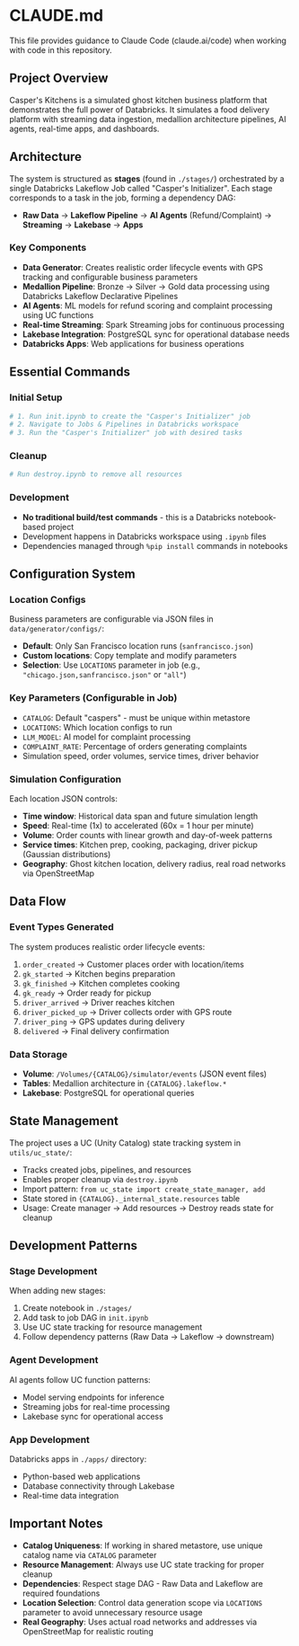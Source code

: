 # CLAUDE.md

This file provides guidance to Claude Code (claude.ai/code) when working with code in this repository.

## Project Overview

Casper's Kitchens is a simulated ghost kitchen business platform that demonstrates the full power of Databricks. It simulates a food delivery platform with streaming data ingestion, medallion architecture pipelines, AI agents, real-time apps, and dashboards.

## Architecture

The system is structured as **stages** (found in `./stages/`) orchestrated by a single Databricks Lakeflow Job called "Casper's Initializer". Each stage corresponds to a task in the job, forming a dependency DAG:

- **Raw Data** → **Lakeflow Pipeline** → **AI Agents** (Refund/Complaint) → **Streaming** → **Lakebase** → **Apps**

### Key Components

- **Data Generator**: Creates realistic order lifecycle events with GPS tracking and configurable business parameters
- **Medallion Pipeline**: Bronze → Silver → Gold data processing using Databricks Lakeflow Declarative Pipelines
- **AI Agents**: ML models for refund scoring and complaint processing using UC functions
- **Real-time Streaming**: Spark Streaming jobs for continuous processing
- **Lakebase Integration**: PostgreSQL sync for operational database needs
- **Databricks Apps**: Web applications for business operations

## Essential Commands

### Initial Setup

```bash
# 1. Run init.ipynb to create the "Casper's Initializer" job
# 2. Navigate to Jobs & Pipelines in Databricks workspace
# 3. Run the "Casper's Initializer" job with desired tasks
```

### Cleanup

```bash
# Run destroy.ipynb to remove all resources
```

### Development

- **No traditional build/test commands** - this is a Databricks notebook-based project
- Development happens in Databricks workspace using `.ipynb` files
- Dependencies managed through `%pip install` commands in notebooks

## Configuration System

### Location Configs

Business parameters are configurable via JSON files in `data/generator/configs/`:

- **Default**: Only San Francisco location runs (`sanfrancisco.json`)
- **Custom locations**: Copy template and modify parameters
- **Selection**: Use `LOCATIONS` parameter in job (e.g., `"chicago.json,sanfrancisco.json"` or `"all"`)

### Key Parameters (Configurable in Job)

- `CATALOG`: Default "caspers" - must be unique within metastore
- `LOCATIONS`: Which location configs to run
- `LLM_MODEL`: AI model for complaint processing
- `COMPLAINT_RATE`: Percentage of orders generating complaints
- Simulation speed, order volumes, service times, driver behavior

### Simulation Configuration

Each location JSON controls:

- **Time window**: Historical data span and future simulation length
- **Speed**: Real-time (1x) to accelerated (60x = 1 hour per minute)
- **Volume**: Order counts with linear growth and day-of-week patterns
- **Service times**: Kitchen prep, cooking, packaging, driver pickup (Gaussian distributions)
- **Geography**: Ghost kitchen location, delivery radius, real road networks via OpenStreetMap

## Data Flow

### Event Types Generated

The system produces realistic order lifecycle events:

1. `order_created` → Customer places order with location/items
2. `gk_started` → Kitchen begins preparation
3. `gk_finished` → Kitchen completes cooking
4. `gk_ready` → Order ready for pickup
5. `driver_arrived` → Driver reaches kitchen
6. `driver_picked_up` → Driver collects order with GPS route
7. `driver_ping` → GPS updates during delivery
8. `delivered` → Final delivery confirmation

### Data Storage

- **Volume**: `/Volumes/{CATALOG}/simulator/events` (JSON event files)
- **Tables**: Medallion architecture in `{CATALOG}.lakeflow.*`
- **Lakebase**: PostgreSQL for operational queries

## State Management

The project uses a UC (Unity Catalog) state tracking system in `utils/uc_state/`:

- Tracks created jobs, pipelines, and resources
- Enables proper cleanup via `destroy.ipynb`
- Import pattern: `from uc_state import create_state_manager, add`
- State stored in `{CATALOG}._internal_state.resources` table
- Usage: Create manager → Add resources → Destroy reads state for cleanup

## Development Patterns

### Stage Development

When adding new stages:

1. Create notebook in `./stages/`
2. Add task to job DAG in `init.ipynb`
3. Use UC state tracking for resource management
4. Follow dependency patterns (Raw Data → Lakeflow → downstream)

### Agent Development

AI agents follow UC function patterns:

- Model serving endpoints for inference
- Streaming jobs for real-time processing
- Lakebase sync for operational access

### App Development

Databricks apps in `./apps/` directory:

- Python-based web applications
- Database connectivity through Lakebase
- Real-time data integration

## Important Notes

- **Catalog Uniqueness**: If working in shared metastore, use unique catalog name via `CATALOG` parameter
- **Resource Management**: Always use UC state tracking for proper cleanup
- **Dependencies**: Respect stage DAG - Raw Data and Lakeflow are required foundations
- **Location Selection**: Control data generation scope via `LOCATIONS` parameter to avoid unnecessary resource usage
- **Real Geography**: Uses actual road networks and addresses via OpenStreetMap for realistic routing